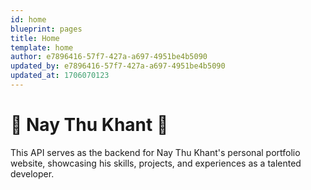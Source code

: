 ```yaml
---
id: home
blueprint: pages
title: Home
template: home
author: e7896416-57f7-427a-a697-4951be4b5090
updated_by: e7896416-57f7-427a-a697-4951be4b5090
updated_at: 1706070123
---
```

# 🚀 Nay Thu Khant 🚀


This API serves as the backend for Nay Thu Khant's personal portfolio website, showcasing his skills, projects, and experiences as a talented developer.